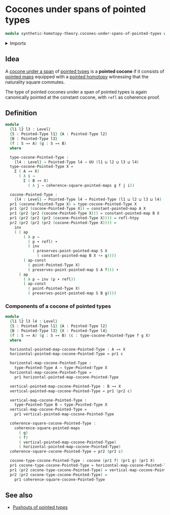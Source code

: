 # Cocones under spans of pointed types

```agda
module synthetic-homotopy-theory.cocones-under-spans-of-pointed-types where
```

<details><summary>Imports</summary>

```agda
open import foundation.action-on-identifications-functions
open import foundation.dependent-pair-types
open import foundation.homotopies
open import foundation.identity-types
open import foundation.universe-levels

open import structured-types.commuting-squares-of-pointed-maps
open import structured-types.pointed-maps
open import structured-types.pointed-types

open import synthetic-homotopy-theory.cocones-under-spans
```

</details>

## Idea

A [cocone under a span](synthetic-homotopy-theory.cocones-under-spans.md) of
[pointed types](structured-types.pointed-types.md) is a **pointed cocone** if it
consists of [pointed maps](structured-types.pointed-maps.md) equipped with a
[pointed homotopy](structured-types.pointed-homotopies.md) witnessing that the
naturality square commutes.

The type of pointed cocones under a span of pointed types is again canonically
pointed at the constant cocone, with `refl` as coherence proof.

## Definition

```agda
module _
  {l1 l2 l3 : Level}
  {S : Pointed-Type l1} {A : Pointed-Type l2}
  {B : Pointed-Type l3}
  (f : S →∗ A) (g : S →∗ B)
  where

  type-cocone-Pointed-Type :
    {l4 : Level} → Pointed-Type l4 → UU (l1 ⊔ l2 ⊔ l3 ⊔ l4)
  type-cocone-Pointed-Type X =
    Σ ( A →∗ X)
      ( λ i →
        Σ ( B →∗ X)
          ( λ j → coherence-square-pointed-maps g f j i))

  cocone-Pointed-Type :
    {l4 : Level} → Pointed-Type l4 → Pointed-Type (l1 ⊔ l2 ⊔ l3 ⊔ l4)
  pr1 (cocone-Pointed-Type X) = type-cocone-Pointed-Type X
  pr1 (pr2 (cocone-Pointed-Type X)) = constant-pointed-map A X
  pr1 (pr2 (pr2 (cocone-Pointed-Type X))) = constant-pointed-map B X
  pr1 (pr2 (pr2 (pr2 (cocone-Pointed-Type X)))) = refl-htpy
  pr2 (pr2 (pr2 (pr2 (cocone-Pointed-Type X)))) =
    inv
    ( ( ap
        ( λ p →
          ( p ∙ refl) ∙
          ( inv
            ( preserves-point-pointed-map S X
              ( constant-pointed-map B X ∘∗ g))))
        ( ap-const
          ( point-Pointed-Type X)
          ( preserves-point-pointed-map S A f))) ∙
      ( ap
        ( λ p → inv (p ∙ refl))
        ( ap-const
          ( point-Pointed-Type X)
          ( preserves-point-pointed-map S B g))))
```

### Components of a cocone of pointed types

```agda
module _
  {l1 l2 l3 l4 : Level}
  {S : Pointed-Type l1} {A : Pointed-Type l2}
  {B : Pointed-Type l3} {X : Pointed-Type l4}
  (f : S →∗ A) (g : S →∗ B) (c : type-cocone-Pointed-Type f g X)
  where

  horizontal-pointed-map-cocone-Pointed-Type : A →∗ X
  horizontal-pointed-map-cocone-Pointed-Type = pr1 c

  horizontal-map-cocone-Pointed-Type :
    type-Pointed-Type A → type-Pointed-Type X
  horizontal-map-cocone-Pointed-Type =
    pr1 horizontal-pointed-map-cocone-Pointed-Type

  vertical-pointed-map-cocone-Pointed-Type : B →∗ X
  vertical-pointed-map-cocone-Pointed-Type = pr1 (pr2 c)

  vertical-map-cocone-Pointed-Type :
    type-Pointed-Type B → type-Pointed-Type X
  vertical-map-cocone-Pointed-Type =
    pr1 vertical-pointed-map-cocone-Pointed-Type

  coherence-square-cocone-Pointed-Type :
    coherence-square-pointed-maps
      ( g)
      ( f)
      ( vertical-pointed-map-cocone-Pointed-Type)
      ( horizontal-pointed-map-cocone-Pointed-Type)
  coherence-square-cocone-Pointed-Type = pr2 (pr2 c)

  cocone-type-cocone-Pointed-Type : cocone (pr1 f) (pr1 g) (pr1 X)
  pr1 cocone-type-cocone-Pointed-Type = horizontal-map-cocone-Pointed-Type
  pr1 (pr2 cocone-type-cocone-Pointed-Type) = vertical-map-cocone-Pointed-Type
  pr2 (pr2 cocone-type-cocone-Pointed-Type) =
    pr1 coherence-square-cocone-Pointed-Type
```

## See also

- [Pushouts of pointed types](synthetic-homotopy-theory.pushouts-of-pointed-types.md)
